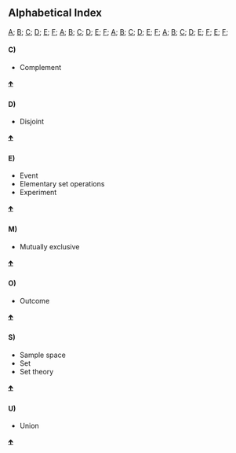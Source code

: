 ## Alphabetical Index

<a name="TOC"></a>
<a href="#LA">A</a>;
<a href="#LB">B</a>;
<a href="#LC">C</a>;
<a href="#LD">D</a>;
<a href="#LE">E</a>;
<a href="#LF">F</a>;
<a href="#LG">A</a>;
<a href="#LH">B</a>;
<a href="#LI">C</a>;
<a href="#LJ">D</a>;
<a href="#LK">E</a>;
<a href="#LL">F</a>;
<a href="#LM">A</a>;
<a href="#LN">B</a>;
<a href="#LO">C</a>;
<a href="#LP">D</a>;
<a href="#LQ">E</a>;
<a href="#LR">F</a>;
<a href="#LS">A</a>;
<a href="#LT">B</a>;
<a href="#LU">C</a>;
<a href="#LV">D</a>;
<a href="#LW">E</a>;
<a href="#LX">F</a>;
<a href="#LY">E</a>;
<a href="#LZ">F</a>;

<a name="LC"></a>
#### C)

* Complement

<a href="#TOC">&#129145;</a>

<a name="LD"></a>
#### D)

* Disjoint

<a href="#TOC">&#129145;</a>

<a name="LE"></a>
#### E)

* Event
* Elementary set operations
* Experiment

<a href="#TOC">&#129145;</a>

<a name="LM"></a>
#### M)

* Mutually exclusive

<a href="#TOC">&#129145;</a>

<a name="LO"></a>
#### O)

* Outcome

<a href="#TOC">&#129145;</a>

<a name="LS"></a>
#### S)

* Sample space
* Set
* Set theory

<a href="#TOC">&#129145;</a>

<a name="LU"></a>
#### U)

* Union

<a href="#TOC">&#129145;</a>



